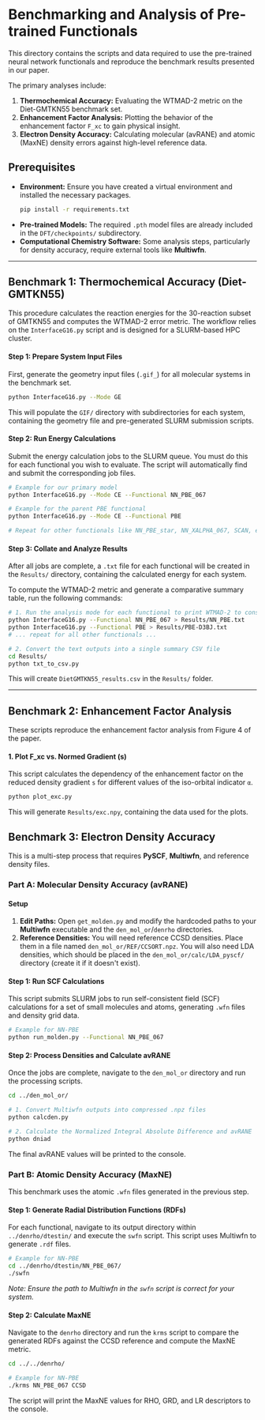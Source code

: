 # Benchmarking and Analysis of Pre-trained Functionals

This directory contains the scripts and data required to use the pre-trained neural network functionals and reproduce the benchmark results presented in our paper.

The primary analyses include:
1.  **Thermochemical Accuracy:** Evaluating the WTMAD-2 metric on the Diet-GMTKN55 benchmark set.
2.  **Enhancement Factor Analysis:** Plotting the behavior of the enhancement factor `F_xc` to gain physical insight.
3.  **Electron Density Accuracy:** Calculating molecular (avRANE) and atomic (MaxNE) density errors against high-level reference data.

## Prerequisites

- **Environment:** Ensure you have created a virtual environment and installed the necessary packages.
  ```bash
  pip install -r requirements.txt
  ```
- **Pre-trained Models:** The required `.pth` model files are already included in the `DFT/checkpoints/` subdirectory.
- **Computational Chemistry Software:** Some analysis steps, particularly for density accuracy, require external tools like **Multiwfn**.

---

## Benchmark 1: Thermochemical Accuracy (Diet-GMTKN55)

This procedure calculates the reaction energies for the 30-reaction subset of GMTKN55 and computes the WTMAD-2 error metric. The workflow relies on the `InterfaceG16.py` script and is designed for a SLURM-based HPC cluster.

#### Step 1: Prepare System Input Files
First, generate the geometry input files (`.gif_`) for all molecular systems in the benchmark set.

```bash
python InterfaceG16.py --Mode GE
```
This will populate the `GIF/` directory with subdirectories for each system, containing the geometry file and pre-generated SLURM submission scripts.

#### Step 2: Run Energy Calculations
Submit the energy calculation jobs to the SLURM queue. You must do this for each functional you wish to evaluate. The script will automatically find and submit the corresponding job files.

```bash
# Example for our primary model
python InterfaceG16.py --Mode CE --Functional NN_PBE_067

# Example for the parent PBE functional
python InterfaceG16.py --Mode CE --Functional PBE

# Repeat for other functionals like NN_PBE_star, NN_XALPHA_067, SCAN, etc.
```

#### Step 3: Collate and Analyze Results
After all jobs are complete, a `.txt` file for each functional will be created in the `Results/` directory, containing the calculated energy for each system.

To compute the WTMAD-2 metric and generate a comparative summary table, run the following commands:
```bash
# 1. Run the analysis mode for each functional to print WTMAD-2 to console
python InterfaceG16.py --Functional NN_PBE_067 > Results/NN_PBE.txt
python InterfaceG16.py --Functional PBE > Results/PBE-D3BJ.txt
# ... repeat for all other functionals ...

# 2. Convert the text outputs into a single summary CSV file
cd Results/
python txt_to_csv.py
```
This will create `DietGMTKN55_results.csv` in the `Results/` folder.

---

## Benchmark 2: Enhancement Factor Analysis

These scripts reproduce the enhancement factor analysis from Figure 4 of the paper.

#### 1. Plot F_xc vs. Normed Gradient (s)
This script calculates the dependency of the enhancement factor on the reduced density gradient `s` for different values of the iso-orbital indicator `α`.

```bash
python plot_exc.py
```
This will generate `Results/exc.npy`, containing the data used for the plots.

## Benchmark 3: Electron Density Accuracy

This is a multi-step process that requires **PySCF**, **Multiwfn**, and reference density files.

### Part A: Molecular Density Accuracy (avRANE)

#### Setup
1.  **Edit Paths:** Open `get_molden.py` and modify the hardcoded paths to your **Multiwfn** executable and the `den_mol_or`/`denrho` directories.
2.  **Reference Densities:** You will need reference CCSD densities. Place them in a file named `den_mol_or/REF/CCSORT.npz`. You will also need LDA densities, which should be placed in the `den_mol_or/calc/LDA_pyscf/` directory (create it if it doesn't exist).

#### Step 1: Run SCF Calculations
This script submits SLURM jobs to run self-consistent field (SCF) calculations for a set of small molecules and atoms, generating `.wfn` files and density grid data.

```bash
# Example for NN-PBE
python run_molden.py --Functional NN_PBE_067
```

#### Step 2: Process Densities and Calculate avRANE
Once the jobs are complete, navigate to the `den_mol_or` directory and run the processing scripts.

```bash
cd ../den_mol_or/

# 1. Convert Multiwfn outputs into compressed .npz files
python calcden.py

# 2. Calculate the Normalized Integral Absolute Difference and avRANE
python dniad
```
The final avRANE values will be printed to the console.

### Part B: Atomic Density Accuracy (MaxNE)

This benchmark uses the atomic `.wfn` files generated in the previous step.

#### Step 1: Generate Radial Distribution Functions (RDFs)
For each functional, navigate to its output directory within `../denrho/dtestin/` and execute the `swfn` script. This script uses Multiwfn to generate `.rdf` files.

```bash
# Example for NN-PBE
cd ../denrho/dtestin/NN_PBE_067/
./swfn
```
*Note: Ensure the path to Multiwfn in the `swfn` script is correct for your system.*

#### Step 2: Calculate MaxNE
Navigate to the `denrho` directory and run the `krms` script to compare the generated RDFs against the CCSD reference and compute the MaxNE metric.

```bash
cd ../../denrho/

# Example for NN-PBE
./krms NN_PBE_067 CCSD
```
The script will print the MaxNE values for RHO, GRD, and LR descriptors to the console.
